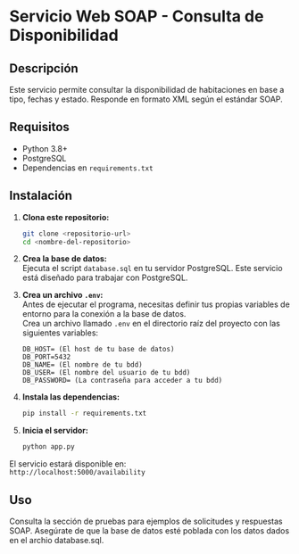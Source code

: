 # Servicio Web SOAP - Consulta de Disponibilidad

## Descripción
Este servicio permite consultar la disponibilidad de habitaciones en base a tipo, fechas y estado. Responde en formato XML según el estándar SOAP.

## Requisitos
- Python 3.8+
- PostgreSQL
- Dependencias en `requirements.txt`

## Instalación
1. **Clona este repositorio:**
   ```bash
   git clone <repositorio-url>
   cd <nombre-del-repositorio>
   ```

2. **Crea la base de datos:**  
   Ejecuta el script `database.sql` en tu servidor PostgreSQL. Este servicio está diseñado para trabajar con PostgreSQL.

3. **Crea un archivo `.env`:**  
   Antes de ejecutar el programa, necesitas definir tus propias variables de entorno para la conexión a la base de datos.  
   Crea un archivo llamado `.env` en el directorio raíz del proyecto con las siguientes variables:  
   ```env
   DB_HOST= (El host de tu base de datos)
   DB_PORT=5432
   DB_NAME= (El nombre de tu bdd)
   DB_USER= (El nombre del usuario de tu bdd)
   DB_PASSWORD= (La contraseña para acceder a tu bdd)
   ```

4. **Instala las dependencias:**
   ```bash
   pip install -r requirements.txt
   ```

5. **Inicia el servidor:**
   ```bash
   python app.py
   ```

El servicio estará disponible en:  
`http://localhost:5000/availability`

## Uso
Consulta la sección de pruebas para ejemplos de solicitudes y respuestas SOAP. Asegúrate de que la base de datos esté poblada con los datos dados en el archio database.sql.
